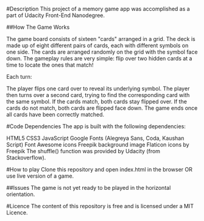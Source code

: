 #Description
This project of a memory game app was accomplished as a part of Udacity Front-End Nanodegree.

##How The Game Works

The game board consists of sixteen "cards" arranged in a grid. The deck is made up of eight different pairs of cards, each with different symbols on one side. The cards are arranged randomly on the grid with the symbol face down. The gameplay rules are very simple: flip over two hidden cards at a time to locate the ones that match!

Each turn:

The player flips one card over to reveal its underlying symbol.
The player then turns over a second card, trying to find the corresponding card with the same symbol.
If the cards match, both cards stay flipped over.
If the cards do not match, both cards are flipped face down.
The game ends once all cards have been correctly matched.

#Code Dependencies
The app is built with the following dependencies:

HTML5
CSS3
JavaScript
Google Fonts (Alegreya Sans, Coda, Kaushan Script)
Font Awesome icons
Freepik background image
Flaticon icons by Freepik
The shuffle() function was provided by Udacity (from Stackoverflow).

#How to play
Clone this repository and open index.html in the browser OR use live version of a game.

##Issues
The game is not yet ready to be played in the horizontal orientation.

#Licence
The content of this repository is free and is licensed under a MIT Licence.  

